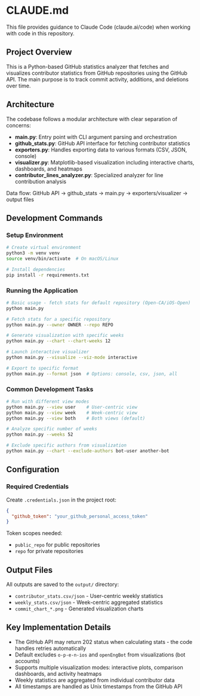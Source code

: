 # CLAUDE.md

This file provides guidance to Claude Code (claude.ai/code) when working with code in this repository.

## Project Overview

This is a Python-based GitHub statistics analyzer that fetches and visualizes contributor statistics from GitHub repositories using the GitHub API. The main purpose is to track commit activity, additions, and deletions over time.

## Architecture

The codebase follows a modular architecture with clear separation of concerns:

- **main.py**: Entry point with CLI argument parsing and orchestration
- **github_stats.py**: GitHub API interface for fetching contributor statistics
- **exporters.py**: Handles exporting data to various formats (CSV, JSON, console)
- **visualizer.py**: Matplotlib-based visualization including interactive charts, dashboards, and heatmaps
- **contributor_lines_analyzer.py**: Specialized analyzer for line contribution analysis

Data flow: GitHub API → github_stats → main.py → exporters/visualizer → output files

## Development Commands

### Setup Environment
```bash
# Create virtual environment
python3 -m venv venv
source venv/bin/activate  # On macOS/Linux

# Install dependencies
pip install -r requirements.txt
```

### Running the Application
```bash
# Basic usage - fetch stats for default repository (Open-CA/iOS-Open)
python main.py

# Fetch stats for a specific repository
python main.py --owner OWNER --repo REPO

# Generate visualization with specific weeks
python main.py --chart --chart-weeks 12

# Launch interactive visualizer
python main.py --visualize --viz-mode interactive

# Export to specific format
python main.py --format json  # Options: console, csv, json, all
```

### Common Development Tasks
```bash
# Run with different view modes
python main.py --view user    # User-centric view
python main.py --view week    # Week-centric view  
python main.py --view both    # Both views (default)

# Analyze specific number of weeks
python main.py --weeks 52

# Exclude specific authors from visualization
python main.py --chart --exclude-authors bot-user another-bot
```

## Configuration

### Required Credentials
Create `.credentials.json` in the project root:
```json
{
  "github_token": "your_github_personal_access_token"
}
```

Token scopes needed:
- `public_repo` for public repositories
- `repo` for private repositories

## Output Files

All outputs are saved to the `output/` directory:
- `contributor_stats.csv/json` - User-centric weekly statistics
- `weekly_stats.csv/json` - Week-centric aggregated statistics
- `commit_chart_*.png` - Generated visualization charts

## Key Implementation Details

- The GitHub API may return 202 status when calculating stats - the code handles retries automatically
- Default excludes `o-p-e-n-ios` and `openEngBot` from visualizations (bot accounts)
- Supports multiple visualization modes: interactive plots, comparison dashboards, and activity heatmaps
- Weekly statistics are aggregated from individual contributor data
- All timestamps are handled as Unix timestamps from the GitHub API